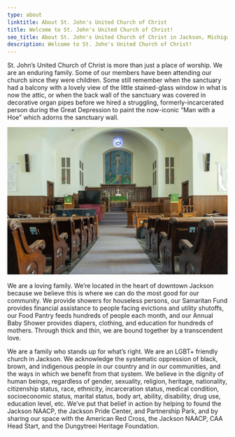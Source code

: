 ```yaml
---
type: about
linktitle: About St. John's United Church of Christ
title: Welcome to St. John's United Church of Christ!
seo_title: About St. John's United Church of Christ in Jackson, Michigan
description: Welcome to St. John's United Church of Christ!
---
```


St. John’s United Church of Christ is more than just a place of worship. We are an enduring family. Some of our members have been attending our church since they were children. Some still remember when the sanctuary had a balcony with a lovely view of the little stained-glass window in what is now the attic, or when the back wall of the sanctuary was covered in decorative organ pipes before we hired a struggling, formerly-incarcerated person during the Great Depression to paint the now-iconic “Man with a Hoe” which adorns the sanctuary wall.

![A photograph of our sanctuary.](mwah.jpg "A photograph of our sanctuary.")

We are a loving family. We’re located in the heart of downtown Jackson because we believe this is where we can do the most good for our community. We provide showers for houseless persons, our Samaritan Fund provides financial assistance to people facing evictions and utility shutoffs, our Food Pantry feeds hundreds of people each month, and our Annual Baby Shower provides diapers, clothing, and education for hundreds of mothers. Through thick and thin, we are bound together by a transcendent love.

We are a family who stands up for what’s right. We are an LGBT+ friendly church in Jackson. We acknowledge the systematic oppression of black, brown, and indigenous people in our country and in our communities, and the ways in which we benefit from that system. We believe in the dignity of human beings, regardless of gender, sexuality, religion, heritage, nationality, citizenship status, race, ethnicity, incarceration status, medical condition, socioeconomic status, marital status, body art, ability, disability, drug use, education level, etc. We’ve put that belief in action by helping to found the Jackson NAACP, the Jackson Pride Center, and Partnership Park, and by sharing our space with the American Red Cross, the Jackson NAACP, CAA Head Start, and the Dungytreei Heritage Foundation.